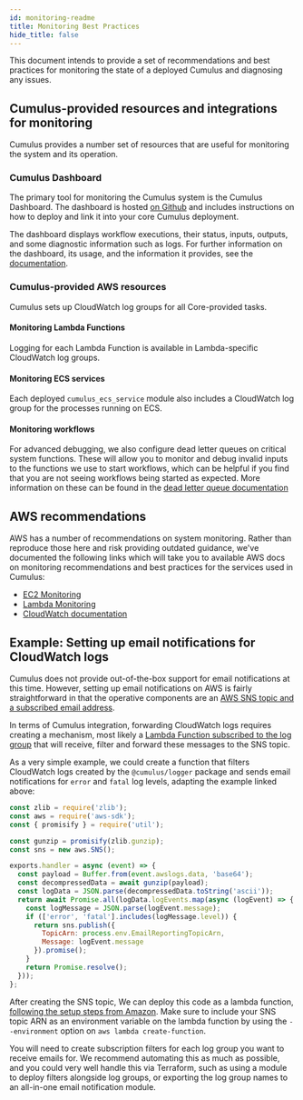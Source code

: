 ```yaml
---
id: monitoring-readme
title: Monitoring Best Practices
hide_title: false
---
```


This document intends to provide a set of recommendations and best practices for monitoring the state of a deployed Cumulus and diagnosing any issues.

## Cumulus-provided resources and integrations for monitoring

Cumulus provides a number set of resources that are useful for monitoring the system and its operation.

### Cumulus Dashboard

The primary tool for monitoring the Cumulus system is the Cumulus Dashboard. The dashboard is hosted [on Github](https://github.com/nasa/cumulus-dashboard/) and includes instructions on how to deploy and link it into your core Cumulus deployment.

The dashboard displays workflow executions, their status, inputs, outputs, and some diagnostic information such as logs. For further information on the dashboard, its usage, and the information it provides, see the [documentation](https://github.com/nasa/cumulus-dashboard/blob/master/README.md).

### Cumulus-provided AWS resources

Cumulus sets up CloudWatch log groups for all Core-provided tasks.

#### Monitoring Lambda Functions

Logging for each Lambda Function is available in Lambda-specific CloudWatch log groups.

#### Monitoring ECS services

Each deployed `cumulus_ecs_service` module also includes a CloudWatch log group for the processes running on ECS.

#### Monitoring workflows

For advanced debugging, we also configure dead letter queues on critical system functions. These will allow you to monitor and debug invalid inputs to the functions we use to start workflows, which can be helpful if you find that you are not seeing workflows being started as expected. More information on these can be found in the [dead letter queue documentation](features/lambda_dead_letter_queue.md)

## AWS recommendations

AWS has a number of recommendations on system monitoring. Rather than reproduce those here and risk providing outdated guidance, we've documented the following links which will take you to available AWS docs on monitoring recommendations and best practices for the services used in Cumulus:

- [EC2 Monitoring](https://docs.aws.amazon.com/AWSEC2/latest/UserGuide/monitoring_ec2.html)
- [Lambda Monitoring](https://docs.aws.amazon.com/lambda/latest/dg/lambda-monitoring.html)
- [CloudWatch documentation](https://docs.aws.amazon.com/AmazonCloudWatch/latest/monitoring/index.html)

## Example: Setting up email notifications for CloudWatch logs

Cumulus does not provide out-of-the-box support for email notifications at this time.
However, setting up email notifications on AWS is fairly straightforward in that the operative components are an [AWS SNS topic and a subscribed email address](https://docs.aws.amazon.com/AmazonCloudWatch/latest/monitoring/US_SetupSNS.html).

In terms of Cumulus integration, forwarding CloudWatch logs requires creating a mechanism, most likely a [Lambda Function subscribed to the log group](https://docs.aws.amazon.com/AmazonCloudWatch/latest/logs/SubscriptionFilters.html#LambdaFunctionExample) that will receive, filter and forward these messages to the SNS topic.

As a very simple example, we could create a function that filters CloudWatch logs created by the `@cumulus/logger` package and sends email notifications for `error` and `fatal` log levels, adapting the example linked above:

```js
const zlib = require('zlib');
const aws = require('aws-sdk');
const { promisify } = require('util');

const gunzip = promisify(zlib.gunzip);
const sns = new aws.SNS();

exports.handler = async (event) => {
  const payload = Buffer.from(event.awslogs.data, 'base64');
  const decompressedData = await gunzip(payload);
  const logData = JSON.parse(decompressedData.toString('ascii'));
  return await Promise.all(logData.logEvents.map(async (logEvent) => {
    const logMessage = JSON.parse(logEvent.message);
    if (['error', 'fatal'].includes(logMessage.level)) {
      return sns.publish({
        TopicArn: process.env.EmailReportingTopicArn,
        Message: logEvent.message
      }).promise();
    }
    return Promise.resolve();
  }));
};
```

After creating the SNS topic, We can deploy this code as a lambda function, [following the setup steps from Amazon](https://docs.aws.amazon.com/AmazonCloudWatch/latest/logs/SubscriptionFilters.html#LambdaFunctionExample). Make sure to include your SNS topic ARN as an environment variable on the lambda function by using the `--environment` option on `aws lambda create-function`.

You will need to create subscription filters for each log group you want to receive emails for. We recommend automating this as much as possible, and you could very well handle this via Terraform, such as using a module to deploy filters alongside log groups, or exporting the log group names to an all-in-one email notification module.
